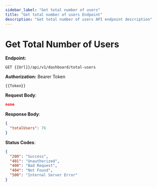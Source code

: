 ```yaml
---
sidebar_label: "Get total number of users"
title: "Get total number of users Endpoint"
description: "Get total number of users API endpoint description"
---
```


# Get Total Number of Users

**Endpoint:**

```
GET {{Url}}/api/v1/dashboard/total-users
```

**Authorization:** Bearer Token

```
{{Token}}
```

**Request Body**:

```json
none
```

**Response Body**:

```json
{
  "totalUsers": 76
}
```

**Status Codes**:

```json
{
  "200": "Success",
  "401": "Unauthorized",
  "400": "Bad Request",
  "404": "Not Found",
  "500": "Internal Server Error"
}
```
